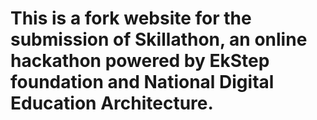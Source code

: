 # This is a fork website for the submission of Skillathon, an online hackathon powered by EkStep foundation and National Digital Education Architecture. 
